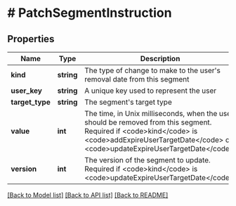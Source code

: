 # # PatchSegmentInstruction

## Properties

Name | Type | Description | Notes
------------ | ------------- | ------------- | -------------
**kind** | **string** | The type of change to make to the user&#39;s removal date from this segment |
**user_key** | **string** | A unique key used to represent the user |
**target_type** | **string** | The segment&#39;s target type |
**value** | **int** | The time, in Unix milliseconds, when the user should be removed from this segment. Required if &lt;code&gt;kind&lt;/code&gt; is &lt;code&gt;addExpireUserTargetDate&lt;/code&gt; or &lt;code&gt;updateExpireUserTargetDate&lt;/code&gt;. | [optional]
**version** | **int** | The version of the segment to update. Required if &lt;code&gt;kind&lt;/code&gt; is &lt;code&gt;updateExpireUserTargetDate&lt;/code&gt;. | [optional]

[[Back to Model list]](../../README.md#models) [[Back to API list]](../../README.md#endpoints) [[Back to README]](../../README.md)
